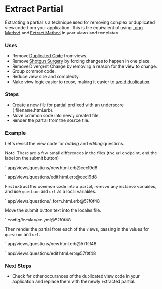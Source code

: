 # Extract Partial

Extracting a partial is a technique used for removing complex or duplicated view
code from your application. This is the equivalent of using [Long Method](#long-method) and
[Extract Method](#extract-method) in your views and templates.

### Uses

* Remove [Duplicated Code](#duplicated-code) from views.
* Remove [Shotgun Surgery](#shotgun-surgery) by forcing changes to happen in one place.
* Remove [Divergent Change](#divergent-change) by removing a reason for the view to change.
* Group common code.
* Reduce view size and complexity.
* Make view logic easier to reuse, making it easier to [avoid
  duplication](#dry).

### Steps

* Create a new file for partial prefixed with an underscore (_filename.html.erb).
* Move common code into newly created file.
* Render the partial from the source file.

### Example

Let's revisit the view code for _adding_ and _editing_ questions.

Note: There are a few small differences in the files (the url endpoint, and the
label on the submit button).

` app/views/questions/new.html.erb@cec19d8

` app/views/questions/edit.html.erb@cec19d8

First extract the common code into a partial, remove any instance variables, and
use `question` and `url` as a local variables.

` app/views/questions/_form.html.erb@57f0f48

Move the submit button text into the locales file.

` config/locales/en.yml@57f0f48

Then render the partial from each of the views, passing in the values for
`question` and `url`.

` app/views/questions/new.html.erb@57f0f48

` app/views/questions/edit.html.erb@57f0f48

### Next Steps

* Check for other occurances of the duplicated view code in your application and
replace them with the newly extracted partial.
